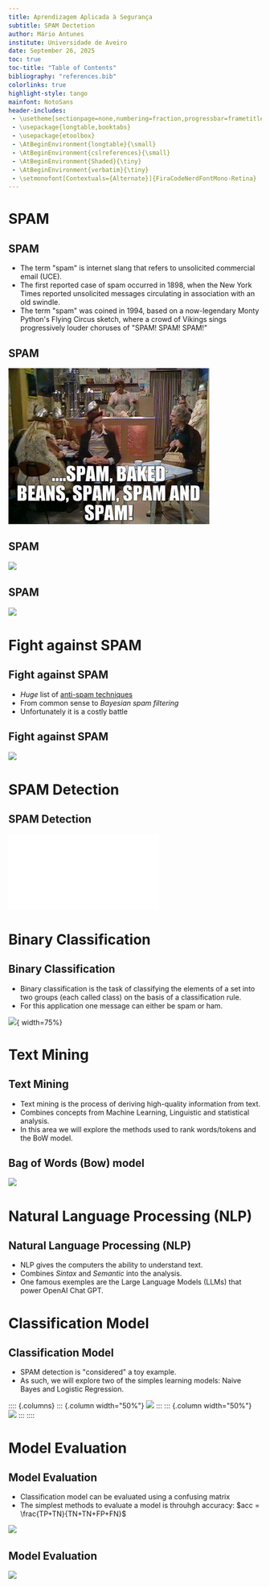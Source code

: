 ```yaml
---
title: Aprendizagem Aplicada à Segurança
subtitle: SPAM Dectetion
author: Mário Antunes
institute: Universidade de Aveiro
date: September 26, 2025
toc: true
toc-title: "Table of Contents"
bibliography: "references.bib"
colorlinks: true
highlight-style: tango
mainfont: NotoSans
header-includes:
 - \usetheme[sectionpage=none,numbering=fraction,progressbar=frametitle]{metropolis}
 - \usepackage{longtable,booktabs}
 - \usepackage{etoolbox}
 - \AtBeginEnvironment{longtable}{\small}
 - \AtBeginEnvironment{cslreferences}{\small}
 - \AtBeginEnvironment{Shaded}{\tiny}
 - \AtBeginEnvironment{verbatim}{\tiny}
 - \setmonofont[Contextuals={Alternate}]{FiraCodeNerdFontMono-Retina}
---
```


# SPAM

## SPAM

* The term "spam" is internet slang that refers to unsolicited commercial email (UCE).
* The first reported case of spam occurred in 1898, when the New York Times reported unsolicited messages circulating in association with an old swindle.
* The term "spam" was coined in 1994, based on a now-legendary Monty Python's Flying Circus sketch, where a crowd of Vikings sings progressively louder choruses of "SPAM! SPAM! SPAM!"

## SPAM

![](figures/monty_python_spam.gif)

## SPAM

![](figures/spam_history.png)


## SPAM

![](figures/nigerian-prince-scam.png)


# Fight against SPAM

## Fight against SPAM

* *Huge* list of [anti-spam techniques](https://en.wikipedia.org/wiki/Anti-spam_techniques)
* From common sense to *Bayesian spam filtering*
* Unfortunately it is a costly battle

## Fight against SPAM

![](figures/spam-traffic.png)

# SPAM Detection 

## SPAM Detection

![](figures/spam.drawio.pdf)

# Binary Classification

## Binary Classification

* Binary classification is the task of classifying the elements of a set into two groups (each called class) on the basis of a classification rule. 
* For this application one message can either be spam or ham. 

![](figures/Binary-Classification.png){ width=75%}

# Text Mining 

## Text Mining

* Text mining is the process of deriving high-quality information from text. 
* Combines concepts from Machine Learning, Linguistic and statistical analysis. 
* In this area we will explore the methods used to rank words/tokens and the BoW model.


## Bag of Words (Bow) model

![](figures/bow.png)


# Natural Language Processing (NLP)

## Natural Language Processing (NLP)

* NLP gives the computers the ability to understand text. 
* Combines *Sintax* and *Semantic* into the analysis.
* One famous exemples are the Large Language Models (LLMs) that power OpenAI Chat GPT. 


# Classification Model 

## Classification Model

* SPAM detection is "considered" a toy example.
* As such, we will explore two of the simples learning models: Naive Bayes and Logistic Regression.

:::: {.columns}
::: {.column width="50%"}
![](figures/NB.png)
:::
::: {.column width="50%"}
![](figures/LogReg.png)
:::
::::

# Model Evaluation 

## Model Evaluation

* Classification model can be evaluated using a confusing matrix
* The simplest methods to evaluate a model is throuhgh accuracy: $acc = \frac{TP+TN}{TN+TN+FP+FN}$

![](figures/CM.png)

## Model Evaluation

![](figures/acc.png)
